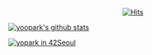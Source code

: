 <div align=center>
  
[![Hits](https://hits.seeyoufarm.com/api/count/incr/badge.svg?url=https%3A%2F%2Fgithub.com%2Fyoopark&count_bg=%2379C83D&title_bg=%23555555&icon=&icon_color=%23E7E7E7&title=hits&edge_flat=false)](https://hits.seeyoufarm.com)

</div>

[![yoopark's github stats](https://github-readme-stats.vercel.app/api?username=yoopark)](https://github.com/anuraghazra/github-readme-stats)


[![yopark in 42Seoul](https://badge42.herokuapp.com/api/stats/yopark)](https://github.com/JaeSeoKim/badge42)
